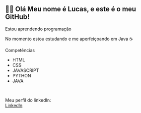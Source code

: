 <h2>👋🏻 Olá Meu nome é Lucas, e este é o meu GitHub!</h2>
<p>Estou aprendendo programação</p>
<p>No momento estou estudando e me aperfeiçoando em Java ☕</p>


<P>Competências</P>
<ul>
  <li>HTML</li>
  <li>CSS</li>
  <li>JAVASCRIPT</li>
  <li>PYTHON</li>
  <li>JAVA</li>
</ul>

<br>

Meu perfil do linkedIn:<br>
<a href='www.linkedin.com/in/lucas-lopes-lp-devskt2025'>Linkedln</a>





